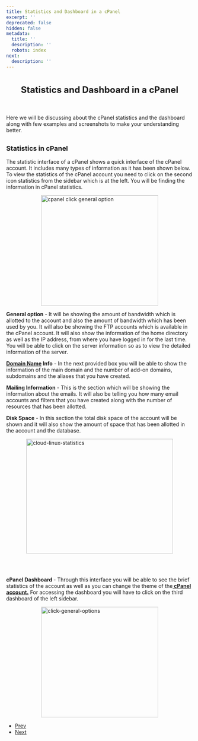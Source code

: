 ```yaml
---
title: Statistics and Dashboard in a cPanel
excerpt: ''
deprecated: false
hidden: false
metadata:
  title: ''
  description: ''
  robots: index
next:
  description: ''
---
```

<div class="page-header">
</div>
<dl class="article-info muted">
    <dt class="article-info-term">
</dt>
</dl>
<div itemprop="articleBody">
    <h1 id="docs-internal-guid-8f554b44-75c3-6f19-a302-85ba1d176a05" dir="ltr" style="text-align: center;"><span style="font-size: x-large;">Statistics and Dashboard in a cPanel</span><br/><br/></h1>
    <p dir="ltr">Here we will be discussing about the cPanel statistics and the dashboard along with few examples and screenshots to make your understanding better.</p>
    <h2 dir="ltr"><span style="font-size: large;"><strong>Statistics in cPanel</strong></span></h2>
    <p dir="ltr">The statistic interface of a cPanel shows a quick interface of the cPanel account. It includes many types of information as it has been shown below. To view the statistics of the cPanel account you need to click on the second icon statistics from
        the sidebar which is at the left. You will be finding the information in cPanel statistics.</p>
    <p> </p>
    <p dir="ltr"><img style="display: block; margin-left: auto; margin-right: auto;" src="https://image.hostingraja.in/images/articles/click-general-options.png" alt="cpanel click general option" width="316" height="298" /></p>
    <p> </p>
    <p dir="ltr"><strong>General option</strong> - It will be showing the amount of bandwidth which is allotted to the account and also the amount of bandwidth which has been used by you. It will also be showing the FTP accounts which is available in the cPanel account.
        It will also show the information of the home directory as well as the IP address, from where you have logged in for the last time. You will be able to click on the server information so as to view the detailed information of the server.</p>
    <p> </p>
    <p dir="ltr"><strong><a href="https://www.hostingraja.in/domains/">Domain Name</a> Info</strong> - In the next provided box you will be able to show the information of the main domain and the number of add-on domains, subdomains and the aliases that you have created.</p>
    <p> </p>
    <p dir="ltr"><strong>Mailing Information</strong> - This is the section which will be showing the information about the emails. It will also be telling you how many email accounts and filters that you have created along with the number of resources that has been
        allotted.</p>
    <p> </p>
    <p dir="ltr"><strong>Disk Space</strong> - In this section the total disk space of the account will be shown and it will also show the amount of space that has been allotted in the account and the database.</p>
    <p dir="ltr"><img style="display: block; margin-left: auto; margin-right: auto;" src="https://image.hostingraja.in/images/articles/cloud-linux-statistics.png" alt="cloud-linux-statistics" width="396" height="309" /></p>
    <p>
        <br/>
        <br/>
    </p>
    <p dir="ltr"><strong>cPanel Dashboard  </strong>- Through this interface you will be able to see the brief statistics of the account as well as you can change the theme of the<a href="/cpanel-article/how-to-create-a-cpanel-account-in-whm"><b> cPanel account.</b></a>        For accessing the dashboard you will have to click on the third dashboard of the left sidebar.</p>
    <p> </p>
    <p dir="ltr"><img style="display: block; margin-left: auto; margin-right: auto;" src="https://image.hostingraja.in/images/articles/click-general-options.png" alt="click-general-options" width="316" height="298" /></p>
</div>
<ul class="pager pagenav">
    <li class="previous">
        <a class="hasTooltip" title="Linux Hosting - cPanel Images" aria-label="Previous article: Linux Hosting - cPanel Images" href="/docs/linux-hosting-cpanel-images" rel="prev">
            <span class="icon-chevron-left" aria-hidden="true"></span> <span aria-hidden="true">Prev</span> </a>
    </li>
    <li class="next">
        <a class="hasTooltip" title="Create a spam email filter In cPanel" aria-label="Next article: Create a spam email filter In cPanel" href="/docs/create-a-spam-email-filter-in-cpanel" rel="next">
            <span aria-hidden="true">Next</span> <span class="icon-chevron-right" aria-hidden="true"></span> </a>
    </li>
</ul>
</div>